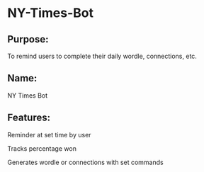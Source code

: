 # NY-Times-Bot

## Purpose:

To remind users to complete their daily wordle, connections, etc.

## Name:

NY Times Bot

## Features:

Reminder at set time by user

Tracks percentage won

Generates wordle or connections with set commands
